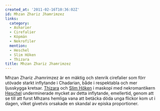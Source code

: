 ```yaml
---
created_at: '2011-02-16T10:36:02Z'
id: Mhzan Zhariz Jhamrimzez
links:
  category:
  - Asharier
  - Cirefalier
  - Köpmän
  - Nekrofiler
  mention:
  - Heschel
  - Slim Höken
  - Thizara
title: Mhzan Zhariz Jhamrimzez
---
```


Mhzan Zhariz Jhamrimzez är en mäktig och stenrik cirefalier som förr utövade starkt inflytande i
Chadarian, både i respektabla och mer ljusskygga kretsar. [Thizara] och [Slim Höken] i maskopi med
nekromantikern [Heschel] underminerade mycket av detta inflytande, emellertid, genom att se till att
furst Mhzans hemliga vana att betäcka döda unga flickor kom ut i dagen, vilket givetvis orsakade en
skandal av episka proportioner.

  [Thizara]: Thizara
  [Slim Höken]: Slim_Höken
  [Heschel]: Heschel